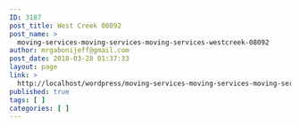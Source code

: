 ```yaml
---
ID: 3187
post_title: West Creek 08092
post_name: >
  moving-services-moving-services-moving-services-westcreek-08092
author: mrgabonijeff@gmail.com
post_date: 2018-03-28 01:37:33
layout: page
link: >
  http://localhost/wordpress/moving-services-moving-services-moving-services-westcreek-08092/
published: true
tags: [ ]
categories: [ ]
---
```


